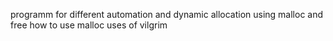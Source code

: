 
programm for different automation and dynamic allocation
using malloc and free
how to use malloc
uses of vilgrim
